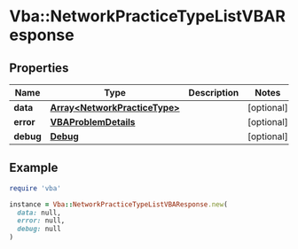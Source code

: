 # Vba::NetworkPracticeTypeListVBAResponse

## Properties

| Name | Type | Description | Notes |
| ---- | ---- | ----------- | ----- |
| **data** | [**Array&lt;NetworkPracticeType&gt;**](NetworkPracticeType.md) |  | [optional] |
| **error** | [**VBAProblemDetails**](VBAProblemDetails.md) |  | [optional] |
| **debug** | [**Debug**](Debug.md) |  | [optional] |

## Example

```ruby
require 'vba'

instance = Vba::NetworkPracticeTypeListVBAResponse.new(
  data: null,
  error: null,
  debug: null
)
```

